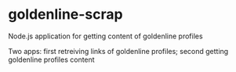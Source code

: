 goldenline-scrap
================

Node.js application for getting content of goldenline profiles

Two apps: first retreiving links of goldenline profiles; second getting goldenline profiles content